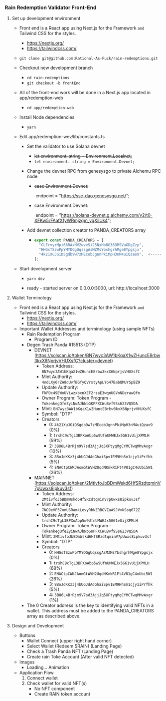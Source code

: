 ### Rain Redemption Validator Front-End

1. Set up development environment

   - Front end is a React app using Next.js for the Framework `and` Tailwind CSS for the styles.
     - https://nextjs.org/
     - https://tailwindcss.com/

   - `git clone git@github.com:Rational-As-Fuck/rain-redemptions.git`

   - Checkout new development branch

     - `cd rain-redemptions`
     - `git checkout -b frontEnd`

   - All of the front-end work will be done in a Next.js app located in app/redemption-web

     - `cd app/redemption-web`

   - Install Node dependencies

     - `yarn`

   - Edit app/redemption-wev/lib/constants.ts

     - Set the validator to use Solana devnet

       - ~~let environment: string = Environment.Localnet;~~ 
       - `let environment: string = Environment.Devnet;`

     - Change the devnet RPC from genesysgo to private Alchemu RPC node

       - ~~case Environment.Devnet:~~

         ​    ~~endpoint = "https://ssc-dao.genesysgo.net/";~~

       - case Environment.Devnet:

         ​    endpoint = "https://solana-devnet.g.alchemy.com/v2/t0-XFKw5rFAafXfyWRmjzgm_ygXilUk4";

     - Add devnet collection creator to PANDA_CREATORS array

       - ````javascript
         export const PANDA_CREATORS = [
           "CLErvyrMpi66RAxNV2wveSi25NxHb8G383MSVuGDgZzp",
           "HHGsTSzwPpYMYDGgUqssgAsMZMsYbshgrhMge8Ypgsjx",
           "4k21XuJGiDSgdb9w7zMEcobJgnnPkiMpH3nM4uiQzao9",  <------- ADD THIS ADDRESS ---------------<
         ];
         ````

   - Start development server

     - `yarn dev`

     - ready - started server on 0.0.0.0:3000, url: http://localhost:3000

2. Wallet Terminology

   - Front end is a React app using Next.js for the Framework `and` Tailwind CSS for the styles.
     - https://nextjs.org/
     - https://tailwindcss.com/
   - Important Wallet Addresses and terminology (using sample NFTs)
     - Rain Redemption Program
       - Program ID
     - Degen Trash Panda #15513 (DTP)
       - DEVNET (https://solscan.io/token/BN7wyc3AW1bKqaX1wZHuncE8rbw3kxX6NprjvVHUXsfC?cluster=devnet)
         - Token Address: `BN7wyc3AW1bKqaX1wZHuncE8rbw3kxX6NprjvVHUXsfC`
         - Mint Authority: `4ndLXy6rZA8dUvfBGfyQVrstyApLYo47BabQMUrSpBZ9`
         - Update Authority: `FkPDc49EWoUViwzxbxnXEF2rzaE3wqnUGVnNDerawQfn`
         - Owner Program: Token Program - `TokenkegQfeZyiNwAJbNbGKPFXCWuBvf9Ss623VQ5DA`
         - Mint: `BN7wyc3AW1bKqaX1wZHuncE8rbw3kxX6NprjvVHUXsfC`
         - Symbol: "DTP"
         - Creators
           - 0: `4k21XuJGiDSgdb9w7zMEcobJgnnPkiMpH3nM4uiQzao9` (0%)
           - 1: `trshC9cTgL3BPXoAbp5w9UfnUMWEJx5G61vUijXPMLH` (59%)
           - 2: `3B86L4BrRjm9V7sd3AjjJq5XFtyqMgCYMCTwqMMvAxgr` (10%)
           - 3: `8BoJdKKz3j4bUGJdAdGhaiSpv1EM9HhSm1cjy1iPrfhk` (5%)
           - 4: `ENACtpCWKJAomGtWVH2UqdNKmkR1Ft4V81gC4oUbi5W1` (26%)
       - MAINNET (https://solscan.io/token/2MtivfoJbBDmWskd6HfSRzdtqminV7pUwxs8ipkuv3sf)
         - Token Address: `2MtivfoJbBDmWskd6HfSRzdtqminV7pUwxs8ipkuv3sf`
         - Mint Authority: `7NG9eVP37unUSRamkLevyRbNZRBGVZuA9JVvNSsq672Z`
         - Update Authority: `trshC9cTgL3BPXoAbp5w9UfnUMWEJx5G61vUijXPMLH`
         - Owner Program: Token Program - `TokenkegQfeZyiNwAJbNbGKPFXCWuBvf9Ss623VQ5DA`
         - Mint: `2MtivfoJbBDmWskd6HfSRzdtqminV7pUwxs8ipkuv3sf`
         - Symbol: "DTP"
         - Creators
           - 0: `HHGsTSzwPpYMYDGgUqssgAsMZMsYbshgrhMge8Ypgsjx` (0%)
           - 1: `trshC9cTgL3BPXoAbp5w9UfnUMWEJx5G61vUijXPMLH` (68%)
           - 2: `ENACtpCWKJAomGtWVH2UqdNKmkR1Ft4V81gC4oUbi5W1` (26%)
           - 3: `8BoJdKKz3j4bUGJdAdGhaiSpv1EM9HhSm1cjy1iPrfhk` (5%)
           - 4: `3B86L4BrRjm9V7sd3AjjJq5XFtyqMgCYMCTwqMMvAxgr` (1%)
     - The 0 Creator address is the key to identifying valid NFTs in a wallet. This address must be added to the PANDA_CREATORS array as described above.

3. Design and Development

   - Buttons
     - Wallet Connect (upper right hand corner)
     - Select Wallet (Redeem $RAIN) (Landing Page)
     - Check a Trash Panda NFT (Landing Page)
     - Create rain Toke Account (After valid NFT detected)
   - Images
     - Loading... Animation
   - Application Flow
     1. Connect wallet
     2. Check wallet for valid NFT(s)
        - No NFT component
        - Create RAIN token account